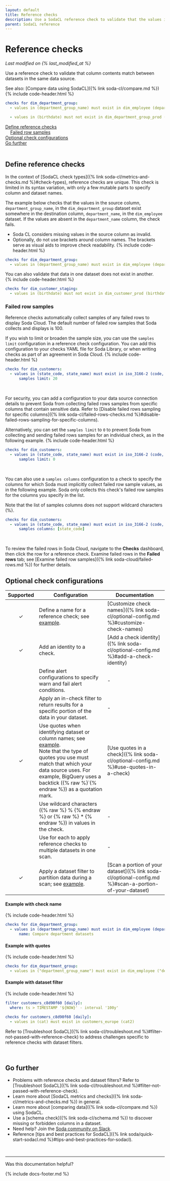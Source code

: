 ```yaml
---
layout: default
title: Reference checks
description: Use a SodaCL reference check to validate that the values in a column in a table are present in a column in a different table. 
parent: SodaCL reference
---
```


# Reference checks 
<!--Linked to UI, access Shlink-->
*Last modified on {% last_modified_at %}*

Use a reference check to validate that column contents match between datasets in the same data source. 

See also: [Compare data using SodaCL]({% link soda-cl/compare.md %})
{% include code-header.html %}
```yaml
checks for dim_department_group:
  - values in (department_group_name) must exist in dim_employee (department_name)

  - values in (birthdate) must not exist in dim_department_group_prod (birthdate)
```

[Define reference checks](#define-reference-checks) <br />
&nbsp;&nbsp;&nbsp;&nbsp;[Failed row samples](#failed-row-samples)<br />
[Optional check configurations](#optional-check-configurations)<br />
[Go further](#go-further)<br />
<br />


## Define reference checks

In the context of [SodaCL check types]({% link soda-cl/metrics-and-checks.md %}#check-types), reference checks are unique. This check is limited in its syntax variation, with only a few mutable parts to specify column and dataset names.

The example below checks that the values in the source column, `department_group_name`, in the `dim_department_group` dataset exist somewhere in the destination column, `department_name`, in the `dim_employee` dataset. If the values are absent in the `department_name` column, the check fails.
* Soda CL considers missing values in the source column as invalid.
* Optionally, do not use brackets around column names. The brackets serve as visual aids to improve check readability.
{% include code-header.html %}
```yaml
checks for dim_department_group:
  - values in (department_group_name) must exist in dim_employee (department_name)
```

You can also validate that data in one dataset does not exist in another.  
{% include code-header.html %}
```yaml
checks for dim_customer_staging:
  - values in (birthdate) must not exist in dim_customer_prod (birthdate)
```

### Failed row samples

Reference checks automatically collect samples of any failed rows to display Soda Cloud. The default number of failed row samples that Soda collects and displays is 100.

If you wish to limit or broaden the sample size, you can use the `samples limit` configuration in a reference check configuration. You can add this configuration to your checks YAML file for Soda Library, or when writing checks as part of an agreement in Soda Cloud. 
{% include code-header.html %}
```yaml
checks for dim_customers:
  - values in (state_code, state_name) must exist in iso_3166-2 (code, subdivision_name):
      samples limit: 20
``` 
<br />

For security, you can add a configuration to your data source connection details to prevent Soda from collecting failed rows samples from specific columns that contain sensitive data. Refer to [Disable failed rows sampling for specific columns]({% link soda-cl/failed-rows-checks.md %}#disable-failed-rows-sampling-for-specific-columns).

Alternatively, you can set the `samples limit` to `0` to prevent Soda from collecting and sending failed rows samples for an individual check, as in the following example.
{% include code-header.html %}
```yaml
checks for dim_customers:
  - values in (state_code, state_name) must exist in iso_3166-2 (code, subdivision_name):
      samples limit: 0
``` 
<br />

You can also use a `samples columns` configuration to a check to specify the columns for which Soda must implicitly collect failed row sample values, as in the following example. Soda only collects this check's failed row samples for the columns you specify in the list. 

Note that the list of samples columns does not support wildcard characters (%).
```yaml
checks for dim_customers:
  - values in (state_code, state_name) must exist in iso_3166-2 (code, subdivision_name):
      samples columns: [state_code]
```
<br />

To review the failed rows in Soda Cloud, navigate to the **Checks** dashboard, then click the row for a reference check. Examine failed rows in the **Failed rows** tab; see [Examine failed row samples]({% link soda-cloud/failed-rows.md %}) for further details.


## Optional check configurations

| Supported | Configuration | Documentation |
| :-: | ------------|---------------|
| ✓ | Define a name for a reference check; see [example](#example-with-check-name). |  [Customize check names]({% link soda-cl/optional-config.md %}#customize-check-names) |
| ✓ | Add an identity to a check. | [Add a check identity]({% link soda-cl/optional-config.md %}#add-a-check-identity) |
|   | Define alert configurations to specify warn and fail alert conditions. | - |
|   | Apply an in-check filter to return results for a specific portion of the data in your dataset.| - | 
| ✓ | Use quotes when identifying dataset or column names; see [example](#example-with-quotes). <br />Note that the type of quotes you use must match that which your data source uses. For example, BigQuery uses a backtick ({% raw %}`{% endraw %}) as a quotation mark. | [Use quotes in a check]({% link soda-cl/optional-config.md %}#use-quotes-in-a-check) |
|   | Use wildcard characters ({% raw %} % {% endraw %} or {% raw %} * {% endraw %}) in values in the check. | - |
|   | Use for each to apply reference checks to multiple datasets in one scan. | - |
| ✓ | Apply a dataset filter to partition data during a scan; see [example](#example-with-dataset-filter). | [Scan a portion of your dataset]({% link soda-cl/optional-config.md %}#scan-a-portion-of-your-dataset) |

#### Example with check name 
{% include code-header.html %}
```yaml
checks for dim_department_group:
  - values in (department_group_name) must exist in dim_employee (department_name):
      name: Compare department datasets
```

#### Example with quotes
{% include code-header.html %}
```yaml
checks for dim_department_group:
  - values in ("department_group_name") must exist in dim_employee ("department_name")
```

#### Example with dataset filter
{% include code-header.html %}
```yaml
filter customers_c8d90f60 [daily]:
  where: ts > TIMESTAMP '${NOW}' - interval '100y'

checks for customers_c8d90f60 [daily]:
  - values in (cat) must exist in customers_europe (cat2)
```

Refer to [Troubleshoot SodaCL]({% link soda-cl/troubleshoot.md %}#filter-not-passed-with-reference-check) to address challenges specific to reference checks with dataset filters.

<br />

## Go further

* Problems with reference checks and dataset filters? Refer to [Troubleshoot SodaCL]({% link soda-cl/troubleshoot.md %}#filter-not-passed-with-reference-check).
* Learn more about [SodaCL metrics and checks]({% link soda-cl/metrics-and-checks.md %}) in general.
* Learn more about [comparing data]({% link soda-cl/compare.md %}) using SodaCL.
* Use a [schema check]({% link soda-cl/schema.md %}) to discover missing or forbidden columns in a dataset.
* Need help? Join the <a href="https://community.soda.io/slack" target="_blank"> Soda community on Slack</a>.
* Reference [tips and best practices for SodaCL]({% link soda/quick-start-sodacl.md %}#tips-and-best-practices-for-sodacl).
<br />


---

Was this documentation helpful?

<!-- LikeBtn.com BEGIN -->
<span class="likebtn-wrapper" data-theme="tick" data-i18n_like="Yes" data-ef_voting="grow" data-show_dislike_label="true" data-counter_zero_show="true" data-i18n_dislike="No"></span>
<script>(function(d,e,s){if(d.getElementById("likebtn_wjs"))return;a=d.createElement(e);m=d.getElementsByTagName(e)[0];a.async=1;a.id="likebtn_wjs";a.src=s;m.parentNode.insertBefore(a, m)})(document,"script","//w.likebtn.com/js/w/widget.js");</script>
<!-- LikeBtn.com END -->

{% include docs-footer.md %}
